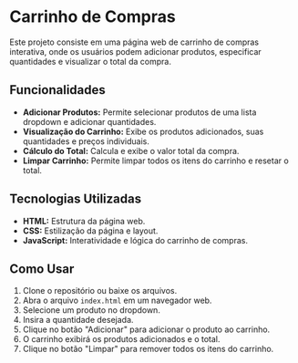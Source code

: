# Carrinho de Compras

Este projeto consiste em uma página web de carrinho de compras interativa, onde os usuários podem adicionar produtos, especificar quantidades e visualizar o total da compra.

## Funcionalidades

-   **Adicionar Produtos:** Permite selecionar produtos de uma lista dropdown e adicionar quantidades.
-   **Visualização do Carrinho:** Exibe os produtos adicionados, suas quantidades e preços individuais.
-   **Cálculo do Total:** Calcula e exibe o valor total da compra.
-   **Limpar Carrinho:** Permite limpar todos os itens do carrinho e resetar o total.

## Tecnologias Utilizadas

-   **HTML:** Estrutura da página web.
-   **CSS:** Estilização da página e layout.
-   **JavaScript:** Interatividade e lógica do carrinho de compras.

## Como Usar

1.  Clone o repositório ou baixe os arquivos.
2.  Abra o arquivo `index.html` em um navegador web.
3.  Selecione um produto no dropdown.
4.  Insira a quantidade desejada.
5.  Clique no botão "Adicionar" para adicionar o produto ao carrinho.
6.  O carrinho exibirá os produtos adicionados e o total.
7.  Clique no botão "Limpar" para remover todos os itens do carrinho.

